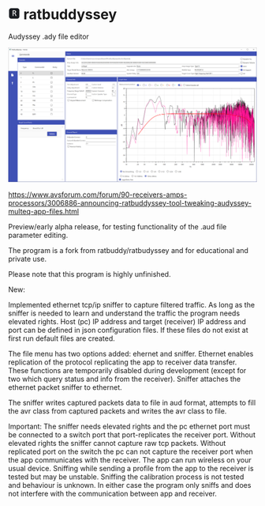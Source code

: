 # [<img src="https://raw.githubusercontent.com/HavenDV/ratbuddyssey/master/docs/icon.png" alt="ratbuddyssey" width="24"/>](https://raw.githubusercontent.com/HavenDV/ratbuddyssey/) ratbuddyssey

Audyssey .ady file editor

![Example](docs/example.png)

https://www.avsforum.com/forum/90-receivers-amps-processors/3006886-announcing-ratbuddyssey-tool-tweaking-audyssey-multeq-app-files.html

Preview/early alpha release, for testing functionality of the .aud file parameter editing.

The program is a fork from ratbuddy/ratbudyssey and for educational and private use.

Please note that this program is highly unfinished.

New:

Implemented ethernet tcp/ip sniffer to capture filtered traffic.
As long as the sniffer is needed to learn and understand the traffic the program needs elevated rights.
Host (pc) IP address and target (receiver) IP address and port can be defined in json configuration files.
If these files do not exist at first run default files are created.

The file menu has two options added: ehernet and sniffer.
Ethernet enables replication of the protocol replicating the app to receiver data transfer.
These functions are temporarily disabled during development (except for two which query status and info from the receiver).
Sniffer attaches the ethernet packet sniffer to ethernet.

The sniffer writes captured packets data to file in aud format, attempts to fill the avr class from captured packets and writes the avr class to file. 

Important:
The sniffer needs elevated rights and the pc ethernet port must be connected to a switch port that port-replicates the receiver port.
Without elevated rights the sniffer cannot capture raw tcp packets.
Without replicated port on the switch the pc can not capture the receiver port when the app communicates with the receiver.
The app can run wireless on your usual device.
Sniffing while sending a profile from the app to the receiver is tested but may be unstable.
Sniffing the calibration process is not tested and behaviour is unknown.
In either case the program only sniffs and does not interfere with the communication between app and receiver.
